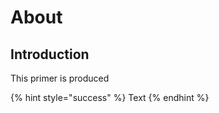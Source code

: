 # About

## Introduction

This primer is produced 

{% hint style="success" %}
Text
{% endhint %}



